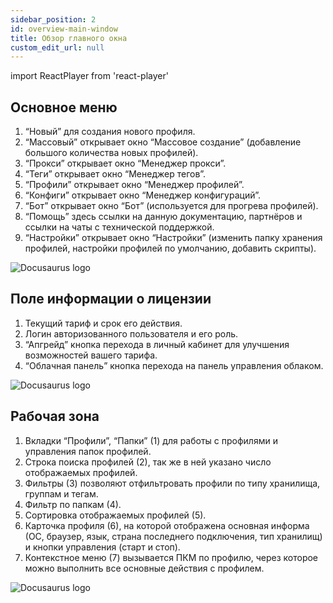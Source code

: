 ```yaml
---
sidebar_position: 2
id: overview-main-window
title: Обзор главного окна
custom_edit_url: null
---
```

import ReactPlayer from 'react-player'

## Основное меню
1. “Новый” для создания нового профиля.
2. “Массовый” открывает окно “Массовое создание” (добавление большого количества новых профилей).
3. “Прокси” открывает окно “Менеджер прокси”.
4. “Теги” открывает окно “Менеджер тегов”.
5. “Профили” открывает окно “Менеджер профилей”.
6. “Конфиги” открывает окно “Менеджер конфигураций”.
7. “Бот” открывает окно “Бот” (используется для прогрева профилей).
8. “Помощь” здесь ссылки на данную документацию, партнёров и ссылки на чаты с технической поддержкой.
9. “Настройки” открывает окно “Настройки” (изменить папку хранения профилей, настройки профилей по умолчанию, добавить скрипты).

![Docusaurus logo](/img/3-soft/2-start-window/1-main/rus/main-1.png)

## Поле информации о лицензии
1. Текущий тариф и срок его действия.
2. Логин авторизованного пользователя и его роль.
3. “Апгрейд” кнопка перехода в личный кабинет для улучшения возможностей вашего тарифа.
4. “Облачная панель” кнопка перехода на панель управления облаком.

![Docusaurus logo](/img/3-soft/2-start-window/1-main/rus/main-2.png)

## Рабочая зона
1. Вкладки “Профили”, “Папки” (1) для работы с профилями и управления папок профилей.
2. Строка поиска профилей (2), так же в ней указано число отображаемых профилей.
3. Фильтры (3) позволяют отфильтровать профили по типу хранилища, группам и тегам.
4. Фильтр по папкам (4).
5. Сортировка отображаемых профилей (5).
6. Карточка профиля (6), на которой отображена основная информа (ОС, браузер, язык, страна последнего подключения, тип хранилищ) и кнопки управления (старт и стоп).
7. Контекстное меню (7) вызывается ПКМ по профилю, через которое можно выполнить все основные действия с профилем.

![Docusaurus logo](/img/3-soft/2-start-window/1-main/rus/main-3.png)